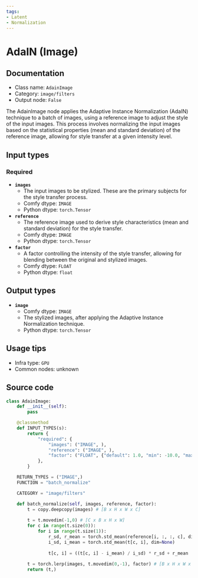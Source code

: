 ```yaml
---
tags:
- Latent
- Normalization
---
```


# AdaIN (Image)
## Documentation
- Class name: `AdainImage`
- Category: `image/filters`
- Output node: `False`

The AdainImage node applies the Adaptive Instance Normalization (AdaIN) technique to a batch of images, using a reference image to adjust the style of the input images. This process involves normalizing the input images based on the statistical properties (mean and standard deviation) of the reference image, allowing for style transfer at a given intensity level.
## Input types
### Required
- **`images`**
    - The input images to be stylized. These are the primary subjects for the style transfer process.
    - Comfy dtype: `IMAGE`
    - Python dtype: `torch.Tensor`
- **`reference`**
    - The reference image used to derive style characteristics (mean and standard deviation) for the style transfer.
    - Comfy dtype: `IMAGE`
    - Python dtype: `torch.Tensor`
- **`factor`**
    - A factor controlling the intensity of the style transfer, allowing for blending between the original and stylized images.
    - Comfy dtype: `FLOAT`
    - Python dtype: `float`
## Output types
- **`image`**
    - Comfy dtype: `IMAGE`
    - The stylized images, after applying the Adaptive Instance Normalization technique.
    - Python dtype: `torch.Tensor`
## Usage tips
- Infra type: `GPU`
- Common nodes: unknown


## Source code
```python
class AdainImage:
    def __init__(self):
        pass

    @classmethod
    def INPUT_TYPES(s):
        return {
            "required": {
                "images": ("IMAGE", ),
                "reference": ("IMAGE", ),
                "factor": ("FLOAT", {"default": 1.0, "min": -10.0, "max": 10.0, "step": 0.01,  "round": 0.01}),
            },
        }

    RETURN_TYPES = ("IMAGE",)
    FUNCTION = "batch_normalize"

    CATEGORY = "image/filters"

    def batch_normalize(self, images, reference, factor):
        t = copy.deepcopy(images) # [B x H x W x C]
        
        t = t.movedim(-1,0) # [C x B x H x W]
        for c in range(t.size(0)):
            for i in range(t.size(1)):
                r_sd, r_mean = torch.std_mean(reference[i, :, :, c], dim=None) # index by original dim order
                i_sd, i_mean = torch.std_mean(t[c, i], dim=None)
                
                t[c, i] = ((t[c, i] - i_mean) / i_sd) * r_sd + r_mean
        
        t = torch.lerp(images, t.movedim(0,-1), factor) # [B x H x W x C]
        return (t,)

```
